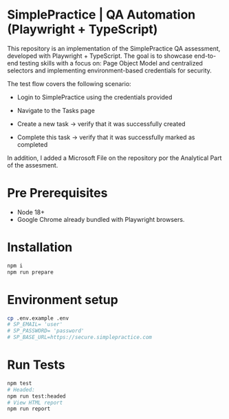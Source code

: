 # SimplePractice | QA Automation (Playwright + TypeScript)

This repository is an implementation of the SimplePractice QA assessment, developed with Playwright + TypeScript.
The goal is to showcase end-to-end testing skills with a focus on: 
Page Object Model and centralized selectors and implementing environment-based credentials for security.

The test flow  covers the following scenario:
* Login to SimplePractice using the credentials provided

* Navigate to the Tasks page

* Create a new task → verify that it was successfully created

* Complete this task → verify that it was successfully marked as completed

In addition, I added a Microsoft File on the repository por the Analytical Part of the assesment.

# Pre Prerequisites
- Node 18+
- Google Chrome already bundled with Playwright browsers.

# Installation
```bash
npm i
npm run prepare
```
# Environment setup
```bash
cp .env.example .env
# SP_EMAIL= 'user'
# SP_PASSWORD= 'password'
# SP_BASE_URL=https://secure.simplepractice.com
```
# Run Tests
```bash
npm test
# Headed:
npm run test:headed
# View HTML report
npm run report
```
